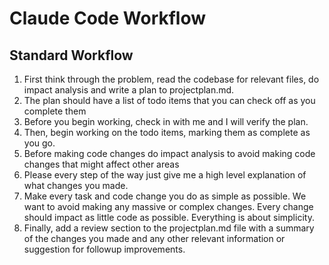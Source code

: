 # Claude Code Workflow

## Standard Workflow
1. First think through the problem, read the codebase for relevant files, do impact analysis and write a plan to projectplan.md.
2. The plan should have a list of todo items that you can check off as you complete them
3. Before you begin working, check in with me and I will verify the plan.
4. Then, begin working on the todo items, marking them as complete as you go.
5. Before making code changes do impact analysis to avoid making code changes that might affect other areas
6. Please every step of the way just give me a high level explanation of what changes you made.
7. Make every task and code change you do as simple as possible. We want to avoid making any massive or complex changes. Every change should impact as little code as possible. Everything is about simplicity.
8. Finally, add a review section to the projectplan.md file with a summary of the changes you made and any other relevant information or suggestion for followup improvements.
    
